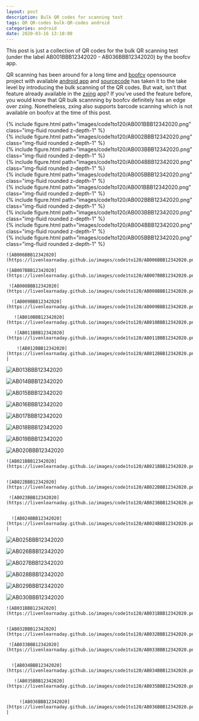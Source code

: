 ```yaml
---
layout: post
description: Bulk QR codes for scanning test
tags: QR QR-codes bulk-QR-codes android
categories: android
date: 2020-03-16 13:10:00
---
```

This post is just a collection of QR codes for the bulk QR scanning test (under the label AB001BBB12342020 - AB036BBB12342020) by the boofcv app. 



QR scanning has been around for a long time and [boofcv](https://boofcv.org/index.php?title=Main_Page) opensource project with available [android app](https://play.google.com/store/apps/details?id=org.boofcv.android&hl=en) and [sourcecode](https://github.com/lessthanoptimal/BoofCV) has taken it to the take level by introducing the bulk scanning of the QR codes. But wait, isn't that feature already available in the [zxing](https://github.com/zxing/zxing) app? If you've used the feature before, you would know that QR bulk scannning by boofcv definitely has an edge over zxing. Nonetheless, zxing also supports barcode scanning which is not available on boofcv at the time of this post. 



<div class="row mt-3">
    <div class="col-sm mt-3 mt-md-0">
        {% include figure.html path="images/code1to120/AB001BBB12342020.png" class="img-fluid rounded z-depth-1" %}
    </div>
    <div class="col-sm mt-3 mt-md-0">
        {% include figure.html path="images/code1to120/AB002BBB12342020.png" class="img-fluid rounded z-depth-1" %}
    </div>
       <div class="col-sm mt-3 mt-md-0">
        {% include figure.html path="images/code1to120/AB003BBB12342020.png" class="img-fluid rounded z-depth-1" %}
    </div>
       <div class="col-sm mt-3 mt-md-0">
        {% include figure.html path="images/code1to120/AB004BBB12342020.png" class="img-fluid rounded z-depth-1" %}
    </div>
       <div class="col-sm mt-3 mt-md-0">
        {% include figure.html path="images/code1to120/AB005BBB12342020.png" class="img-fluid rounded z-depth-1" %}
    </div>
</div>


<div class="row mt-3">
    <div class="col-sm mt-3 mt-md-0">
        {% include figure.html path="images/code1to120/AB001BBB12342020.png" class="img-fluid rounded z-depth-1" %}
    </div>
    <div class="col-sm mt-3 mt-md-0">
        {% include figure.html path="images/code1to120/AB002BBB12342020.png" class="img-fluid rounded z-depth-1" %}
    </div>
       <div class="col-sm mt-3 mt-md-0">
        {% include figure.html path="images/code1to120/AB003BBB12342020.png" class="img-fluid rounded z-depth-1" %}
    </div>
       <div class="col-sm mt-3 mt-md-0">
        {% include figure.html path="images/code1to120/AB004BBB12342020.png" class="img-fluid rounded z-depth-1" %}
    </div>
       <div class="col-sm mt-3 mt-md-0">
        {% include figure.html path="images/code1to120/AB005BBB12342020.png" class="img-fluid rounded z-depth-1" %}
    </div>
</div>




    ![AB006BBB12342020](https://livenlearnaday.github.io/images/code1to120/AB006BBB12342020.png)   
    
    ![AB007BBB12342020](https://livenlearnaday.github.io/images/code1to120/AB007BBB12342020.png)  
    
     ![AB008BBB12342020](https://livenlearnaday.github.io/images/code1to120/AB008BBB12342020.png)  
     
      ![AB009BBB12342020](https://livenlearnaday.github.io/images/code1to120/AB009BBB12342020.png)  
      
       ![AB010BBB12342020](https://livenlearnaday.github.io/images/code1to120/AB010BBB12342020.png)   
       
       ![AB011BBB12342020](https://livenlearnaday.github.io/images/code1to120/AB011BBB12342020.png)  
       
        ![AB012BBB12342020](https://livenlearnaday.github.io/images/code1to120/AB012BBB12342020.png)  |


![AB013BBB12342020](https://livenlearnaday.github.io/images/code1to120/AB013BBB12342020.png)  

 ![AB014BBB12342020](https://livenlearnaday.github.io/images/code1to120/AB014BBB12342020.png)   
 
 ![AB015BBB12342020](https://livenlearnaday.github.io/images/code1to120/AB015BBB12342020.png)   
 
 ![AB016BBB12342020](https://livenlearnaday.github.io/images/code1to120/AB016BBB12342020.png)  
 
  ![AB017BBB12342020](https://livenlearnaday.github.io/images/code1to120/AB017BBB12342020.png)  
  
   ![AB018BBB12342020](https://livenlearnaday.github.io/images/code1to120/AB018BBB12342020.png)   
   
   ![AB019BBB12342020](https://livenlearnaday.github.io/images/code1to120/AB019BBB12342020.png)   
   
   
   ![AB020BBB12342020](https://livenlearnaday.github.io/images/code1to120/AB020BBB12342020.png)  
   
   
    ![AB021BBB12342020](https://livenlearnaday.github.io/images/code1to120/AB021BBB12342020.png)   
    
    
    ![AB022BBB12342020](https://livenlearnaday.github.io/images/code1to120/AB022BBB12342020.png)  
    
     ![AB023BBB12342020](https://livenlearnaday.github.io/images/code1to120/AB023BBB12342020.png)  
     
     
      ![AB024BBB12342020](https://livenlearnaday.github.io/images/code1to120/AB024BBB12342020.png)  |


![AB025BBB12342020](https://livenlearnaday.github.io/images/code1to120/AB025BBB12342020.png)  

 ![AB026BBB12342020](https://livenlearnaday.github.io/images/code1to120/AB026BBB12342020.png)   
 
 ![AB027BBB12342020](https://livenlearnaday.github.io/images/code1to120/AB027BBB12342020.png)  
 
  ![AB028BBB12342020](https://livenlearnaday.github.io/images/code1to120/AB028BBB12342020.png)   
  
  ![AB029BBB12342020](https://livenlearnaday.github.io/images/code1to120/AB029BBB12342020.png)  
  
  
   ![AB030BBB12342020](https://livenlearnaday.github.io/images/code1to120/AB030BBB12342020.png)  
   
    ![AB031BBB12342020](https://livenlearnaday.github.io/images/code1to120/AB031BBB12342020.png)   
    
    
    ![AB032BBB12342020](https://livenlearnaday.github.io/images/code1to120/AB032BBB12342020.png)  
    
     ![AB033BBB12342020](https://livenlearnaday.github.io/images/code1to120/AB033BBB12342020.png)  
     
     
      ![AB034BBB12342020](https://livenlearnaday.github.io/images/code1to120/AB034BBB12342020.png)  
      
       ![AB035BBB12342020](https://livenlearnaday.github.io/images/code1to120/AB035BBB12342020.png) 
       
       
         ![AB036BBB12342020](https://livenlearnaday.github.io/images/code1to120/AB036BBB12342020.png)  |
